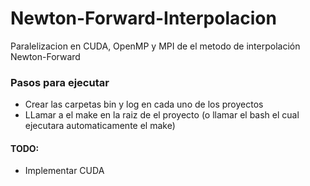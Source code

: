 # Newton-Forward-Interpolacion
Paralelizacion en CUDA, OpenMP y MPI de el metodo de interpolación Newton-Forward

### Pasos para ejecutar
* Crear las carpetas bin y log en cada uno de los proyectos
* LLamar a el make en la raiz de el proyecto (o llamar el bash el cual ejecutara automaticamente el make)

#### TODO: 
* Implementar CUDA